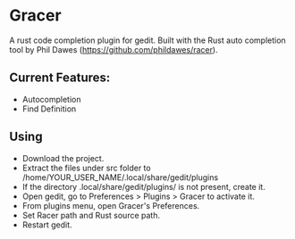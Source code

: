 # Gracer
A rust code completion plugin for gedit. Built with the Rust auto completion tool by Phil Dawes (https://github.com/phildawes/racer).

## Current Features:
- Autocompletion
- Find Definition

## Using
- Download the project.
- Extract the files under src folder to /home/YOUR_USER_NAME/.local/share/gedit/plugins
- If the directory .local/share/gedit/plugins/ is not present, create it.
- Open gedit, go to Preferences > Plugins > Gracer to activate it.
- From plugins menu, open Gracer's Preferences.
- Set Racer path and Rust source path.
- Restart gedit.
